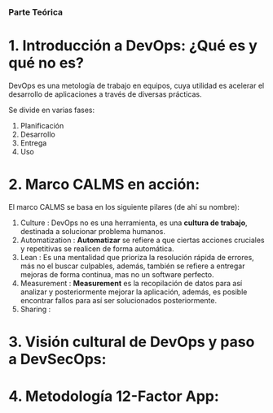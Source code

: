 ### Parte Teórica

# 1. Introducción a DevOps: ¿Qué es y qué no es?

DevOps es una metología de trabajo en equipos, cuya utilidad es acelerar el desarrollo
de aplicaciones a través de diversas prácticas.

Se divide en varias fases:

1. Planificación 
2. Desarrollo
3. Entrega
4. Uso

# 2. Marco CALMS en acción: 

El marco CALMS se basa en los siguiente pilares (de ahí su nombre):

1. Culture        : DevOps no es una herramienta, es una **cultura de trabajo**, destinada a solucionar problema
humanos.
2. Automatization : **Automatizar** se refiere a que ciertas acciones cruciales y repetitivas 
se realicen de forma automática. 
3. Lean           : Es una mentalidad que prioriza la resolución rápida de errores, más no el buscar culpables, además,
también se refiere a entregar mejoras de forma continua, mas no un software perfecto.
4. Measurement    : **Measurement** es la recopilación de datos para así analizar y posteriormente mejorar la aplicación,
además, es posible encontrar fallos para así ser solucionados posteriormente. 
5. Sharing        :

# 3. Visión cultural de DevOps y paso a DevSecOps: 

# 4. Metodología 12-Factor App: